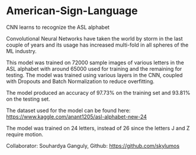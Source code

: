 # American-Sign-Language
CNN learns to recognize the ASL alphabet

Convolutional Neural Networks have taken the world by storm in the last couple of years and its usage has increased multi-fold in all spheres of the ML industry.

This model was trained on 72000 sample images of various letters in the ASL alphabet with around 65000 used for training and the remaining for testing.
The model was trained using various layers in the CNN, coupled with Dropouts and Batch Normalization to reduce overfitting.

The model produced an accuracy of 97.73% on the training set and 93.81% on the testing set.

The dataset used for the model can be found here: https://www.kaggle.com/anant1205/asl-alphabet-new-24

The model was trained on 24 letters, instead of 26 since the letters J and Z require motion.

Collaborator: Souhardya Ganguly, Github: https://github.com/skylumos
